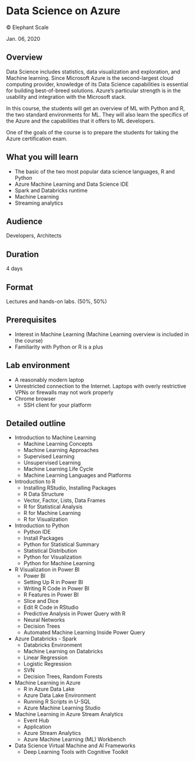 # Data Science on Azure

© Elephant Scale

Jan. 06, 2020

## Overview

Data Science includes statistics, data visualization and exploration,
and Machine learning. Since Microsoft Azure is the second-largest cloud computing provider, knowledge of its Data Science capabilities is essential for
building best-of-breed solutions. Azure’s particular strength is in the usability and integration with the Microsoft stack.

In this course, the students will get an overview of ML with Python and R, the two standard environments for ML. They will also learn the specifics of the Azure and the capabilities that it offers to ML developers.

One of the goals of the course is to prepare the students for taking the Azure certification exam.


## What you will learn
* The basic of the two most popular data science languages, R and Python
* Azure Machine Learning and Data Science IDE
* Spark and Databricks runtime
* Machine Learning
* Streaming analytics


## Audience
Developers, Architects

## Duration
4 days

## Format
Lectures and hands-on labs. (50%, 50%)

## Prerequisites

* Interest in Machine Learning (Machine Learning overview is included in the course)
* Familiarity with Python or R is a plus


## Lab environment

* A reasonably modern laptop
* Unrestricted connection to the Internet. Laptops with overly restrictive VPNs or firewalls may not work properly
* Chrome browser
  - SSH client for your platform

## Detailed outline

* Introduction to Machine Learning
  - Machine Learning Concepts
  - Machine Learning Approaches
  - Supervised Learning
  - Unsupervised Learning
  - Machine Learning Life Cycle
  - Machine Learning Languages and Platforms
* Introduction to R
  - Installing RStudio, Installing Packages
  - R Data Structure
  - Vector, Factor, Lists, Data Frames
  - R for Statistical Analysis
  - R for Machine Learning
  - R for Visualization
* Introduction to Python
  - Python IDE
  - Install Packages
  - Python for Statistical Summary
  - Statistical Distribution
  - Python for Visualization
  - Python for Machine Learning
* R Visualization in Power BI
  - Power BI
  - Setting Up R in Power BI
  - Writing R Code in Power BI
  - R Features in Power BI
  - Slice and Dice
  - Edit R Code in RStudio
  - Predictive Analysis in Power Query with R
  - Neural Networks
  - Decision Trees
  - Automated Machine Learning Inside Power Query
* Azure Databricks - Spark
  - Databricks Environment
  - Machine Learning on Databricks
  - Linear Regression
  - Logistic Regression
  - SVN
  - Decision Trees, Random Forests
* Machine Learning in Azure
  - R in Azure Data Lake
  - Azure Data Lake Environment
  - Running R Scripts in U-SQL
  - Azure Machine Learning Studio
* Machine Learning in Azure Stream Analytics
  - Event Hub
  - Application
  - Azure Stream Analytics
  - Azure Machine Learning (ML) Workbench
* Data Science Virtual Machine and AI Frameworks
  - Deep Learning Tools with Cognitive Toolkit
